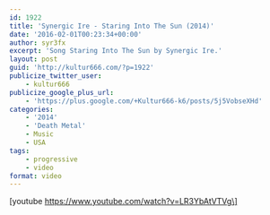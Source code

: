 ```yaml
---
id: 1922
title: 'Synergic Ire - Staring Into The Sun (2014)'
date: '2016-02-01T00:23:34+00:00'
author: syr3fx
excerpt: 'Song Staring Into The Sun by Synergic Ire.'
layout: post
guid: 'http://kultur666.com/?p=1922'
publicize_twitter_user:
    - kultur666
publicize_google_plus_url:
    - 'https://plus.google.com/+Kultur666-k6/posts/5j5VobseXHd'
categories:
    - '2014'
    - 'Death Metal'
    - Music
    - USA
tags:
    - progressive
    - video
format: video
---
```


\[youtube https://www.youtube.com/watch?v=LR3YbAtVTVg\]